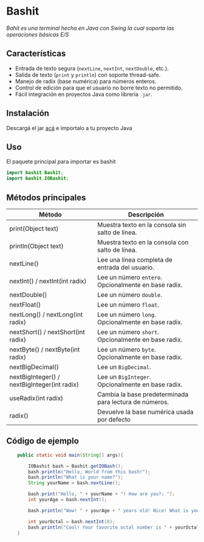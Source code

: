 # Bashit

*Bahit es una terminal hecha en Java con Swing la cual soporta las operaciones básicas E/S*

## Características

- Entrada de texto segura (`nextLine`, `nextInt`, `nextDouble`, etc.).
- Salida de texto (`print` y `println`) con soporte thread-safe.
- Manejo de radix (base numérica) para números enteros.
- Control de edición para que el usuario no borre texto no permitido.
- Fácil integración en proyectos Java como librería `.jar`.

## Instalación

Descargá el jar [acá]() e importalo a tu proyecto Java


## Uso

El paquete principal para importar es bashit

```java
import bashit.Bashit;
import bashit.IOBashit;
```
## Métodos principales



|Método	|Descripción|
|-|-|
print(Object text)	|Muestra texto en la consola sin salto de línea.
println(Object text)|	Muestra texto en la consola con salto de línea.
nextLine()	|Lee una línea completa de entrada del usuario.
nextInt() / nextInt(int radix)	|Lee un número `entero`. Opcionalmente en base radix.
nextDouble()|	Lee un número `double`.
nextFloat()	|Lee un número `float`.
nextLong() / nextLong(int radix)	|Lee un número `long`. Opcionalmente en base radix.
nextShort() / nextShort(int radix)	|Lee un número `short`. Opcionalmente en base radix.
nextByte() / nextByte(int radix)	|Lee un número `byte`. Opcionalmente en base radix.
nextBigDecimal()	|Lee un `BigDecimal`.
nextBigInteger() / nextBigInteger(int radix)|	Lee un `BigInteger`. Opcionalmente en base radix.
useRadix(int radix)	|Cambia la base predeterminada para lectura de números.|
radix() | Devuelve la base numérica usada por defecto


## Código de ejemplo

```java
    public static void main(String[] args){

        IOBashit bash = Bashit.getIOBash();
        bash.println("Hello, World from this bash!");
        bash.println("What is your name?");
        String yourName = bash.nextLine();

        bash.print("Hello, " + yourName + "! How are you?: ");
        int yourAge = bash.nextInt();

        bash.println("Wow! " + yourAge + " years old! Nice! What is your favorite octal number?");

        int yourOctal = bash.nextInt(8);
        bash.println("Cool! Your favorite octal number is " + yourOctal + "!");
    }
```